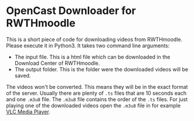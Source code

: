 OpenCast Downloader for RWTHmoodle
==================================

This is a short piece of code for downloading videos from RWTHmoodle. Please execute it in Python3. It takes two command line arguments:

  * The input file. This is a html file which can be downloaded in the Download Center of RWTHmoodle.
  * The output folder. This is the folder were the downloaded videos will be saved.

The videos won't be converted. This means they will be in the exact format of the server. Usually there are plenty of `.ts` files that are 10 seconds each and one `.m3u8` file. The `.m3u8` file contains the order of the `.ts` files. For just playing one of the downloaded videos open the `.m3u8` file in for example [VLC Media Player](http://www.videolan.org/vlc/).